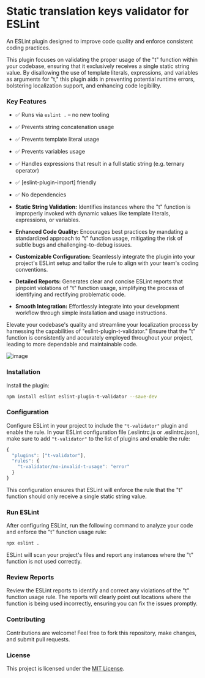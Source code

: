 # Static translation keys validator for ESLint

An ESLint plugin designed to improve code quality and enforce consistent coding practices.

This plugin focuses on validating the proper usage of the "t" function within your codebase, ensuring that it exclusively receives a single static string value. By disallowing the use of template literals, expressions, and variables as arguments for "t," this plugin aids in preventing potential runtime errors, bolstering localization support, and enhancing code legibility.


### Key Features

- ✅️ Runs via `eslint .` – no new tooling
- ✅️ Prevents string concatenation usage
- ✅️ Prevents template literal usage
- ✅️ Prevents variables usage
- ✅️ Handles expressions that result in a full static string (e.g. ternary operator)
- ✅️ [eslint-plugin-import] friendly
- ✅️ No dependencies

- **Static String Validation:** Identifies instances where the "t" function is improperly invoked with dynamic values like template literals, expressions, or variables.
- **Enhanced Code Quality:** Encourages best practices by mandating a standardized approach to "t" function usage, mitigating the risk of subtle bugs and challenging-to-debug issues.
- **Customizable Configuration:** Seamlessly integrate the plugin into your project's ESLint setup and tailor the rule to align with your team's coding conventions.
- **Detailed Reports:** Generates clear and concise ESLint reports that pinpoint violations of "t" function usage, simplifying the process of identifying and rectifying problematic code.
- **Smooth Integration:** Effortlessly integrate into your development workflow through simple installation and usage instructions.

Elevate your codebase's quality and streamline your localization process by harnessing the capabilities of "eslint-plugin-t-validator." Ensure that the "t" function is consistently and accurately employed throughout your project, leading to more dependable and maintainable code.

![image](https://github.com/omeb/eslint-plugin-t-validator/assets/7505578/6cefc4e7-d948-45db-975f-aa354d75c7da)




### Installation

Install the plugin:

```bash
npm install eslint eslint-plugin-t-validator --save-dev
```

### Configuration

Configure ESLint in your project to include the `"t-validator"` plugin and enable the rule. In your ESLint configuration file (.eslintrc.js or .eslintrc.json), make sure to add `"t-validator"` to the list of plugins and enable the rule:

```js
{
  "plugins": ["t-validator"],
  "rules": {
    "t-validator/no-invalid-t-usage": "error"
  }
}
```

This configuration ensures that ESLint will enforce the rule that the "t" function should only receive a single static string value.

### Run ESLint

After configuring ESLint, run the following command to analyze your code and enforce the "t" function usage rule:
```bash
npx eslint .
```
ESLint will scan your project's files and report any instances where the "t" function is not used correctly.


### Review Reports

Review the ESLint reports to identify and correct any violations of the "t" function usage rule. The reports will clearly point out locations where the function is being used incorrectly, ensuring you can fix the issues promptly.


### Contributing
Contributions are welcome! Feel free to fork this repository, make changes, and submit pull requests.

### License
This project is licensed under the [MIT License](https://github.com/omeb/eslint-plugin-t-validator/blob/main/LICENSE).

